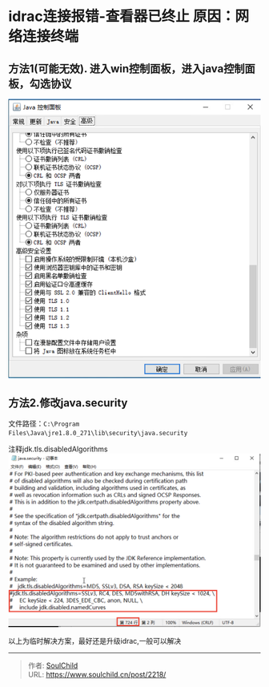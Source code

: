 # idrac连接报错-查看器已终止 原因：网络连接终端

<!--more-->
## 方法1(可能无效). 进入win控制面板，进入java控制面板，勾选协议
![46997-80cf5ll9qyh.png](images/3547027775.png)

## 方法2.修改java.security
文件路径：`C:\Program Files\Java\jre1.8.0_271\lib\security\java.security`

注释jdk.tls.disabledAlgorithms
![08705-cyfop0plttr.png](images/1010816809.png)

以上为临时解决方案，最好还是升级idrac,一般可以解决


---

> 作者: [SoulChild](https://www.soulchild.cn)  
> URL: https://www.soulchild.cn/post/2218/  

